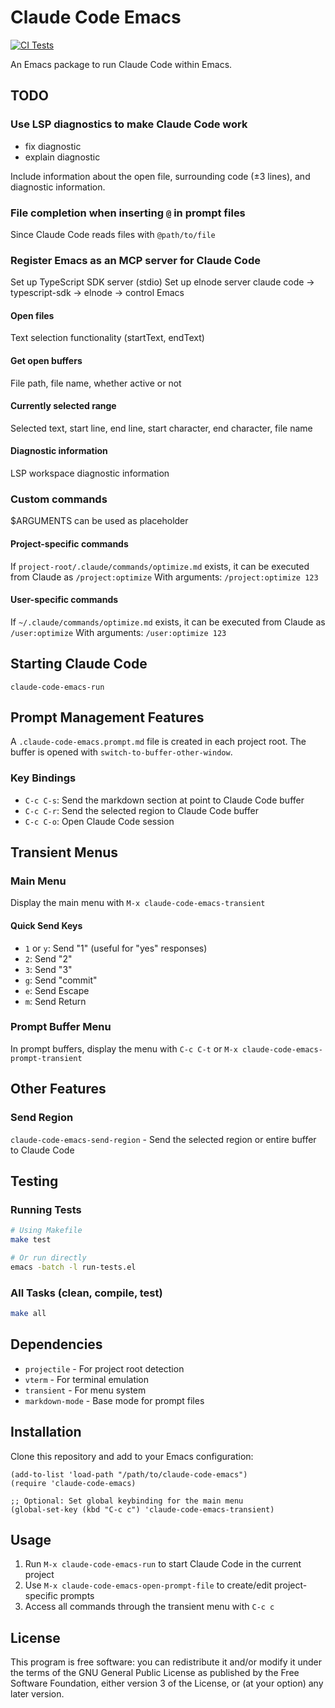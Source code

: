 # Claude Code Emacs

[![CI Tests](https://github.com/yuya373/claude-code-emacs/actions/workflows/test.yml/badge.svg)](https://github.com/yuya373/claude-code-emacs/actions/workflows/test.yml)

An Emacs package to run Claude Code within Emacs.

## TODO
### Use LSP diagnostics to make Claude Code work
- fix diagnostic
- explain diagnostic

Include information about the open file, surrounding code (±3 lines), and diagnostic information.

### File completion when inserting `@` in prompt files
Since Claude Code reads files with `@path/to/file`

### Register Emacs as an MCP server for Claude Code
Set up TypeScript SDK server (stdio)
Set up elnode server
claude code → typescript-sdk → elnode → control Emacs

#### Open files
Text selection functionality (startText, endText)
#### Get open buffers
File path, file name, whether active or not
#### Currently selected range
Selected text, start line, end line, start character, end character, file name
#### Diagnostic information
LSP workspace diagnostic information

### Custom commands
$ARGUMENTS can be used as placeholder

#### Project-specific commands
If `project-root/.claude/commands/optimize.md` exists, it can be executed from Claude as `/project:optimize`
With arguments: `/project:optimize 123`
#### User-specific commands
If `~/.claude/commands/optimize.md` exists, it can be executed from Claude as `/user:optimize`
With arguments: `/user:optimize 123`

## Starting Claude Code
`claude-code-emacs-run`

## Prompt Management Features
A `.claude-code-emacs.prompt.md` file is created in each project root.
The buffer is opened with `switch-to-buffer-other-window`.

### Key Bindings
- `C-c C-s`: Send the markdown section at point to Claude Code buffer
- `C-c C-r`: Send the selected region to Claude Code buffer
- `C-c C-o`: Open Claude Code session

## Transient Menus
### Main Menu
Display the main menu with `M-x claude-code-emacs-transient`

#### Quick Send Keys
- `1` or `y`: Send "1" (useful for "yes" responses)
- `2`: Send "2"
- `3`: Send "3"
- `g`: Send "commit"
- `e`: Send Escape
- `m`: Send Return

### Prompt Buffer Menu
In prompt buffers, display the menu with `C-c C-t` or `M-x claude-code-emacs-prompt-transient`

## Other Features
### Send Region
`claude-code-emacs-send-region` - Send the selected region or entire buffer to Claude Code

## Testing
### Running Tests
```bash
# Using Makefile
make test

# Or run directly
emacs -batch -l run-tests.el
```

### All Tasks (clean, compile, test)
```bash
make all
```

## Dependencies
- `projectile` - For project root detection
- `vterm` - For terminal emulation
- `transient` - For menu system
- `markdown-mode` - Base mode for prompt files

## Installation
Clone this repository and add to your Emacs configuration:

```elisp
(add-to-list 'load-path "/path/to/claude-code-emacs")
(require 'claude-code-emacs)

;; Optional: Set global keybinding for the main menu
(global-set-key (kbd "C-c c") 'claude-code-emacs-transient)
```

## Usage
1. Run `M-x claude-code-emacs-run` to start Claude Code in the current project
2. Use `M-x claude-code-emacs-open-prompt-file` to create/edit project-specific prompts
3. Access all commands through the transient menu with `C-c c`

## License
This program is free software: you can redistribute it and/or modify
it under the terms of the GNU General Public License as published by
the Free Software Foundation, either version 3 of the License, or
(at your option) any later version.
